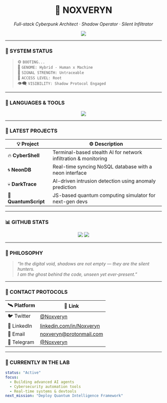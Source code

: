 <div align="center">
  <h1>👾 NOXVERYN</h1>
  <p><i>Full-stack Cyberpunk Architect · Shadow Operator · Silent Infiltrator</i></p>
  <img src="https://readme-typing-svg.demolab.com?font=Orbitron&size=28&pause=1000&color=00FFF7&center=true&vCenter=true&width=700&lines=Code+Is+My+Weapon;Shadow+in+the+Machine;Silent+Operator;Full-stack+Cyberpunk+Architect" />
</div>

---

### 🧠 SYSTEM STATUS

> ⚙️ `BOOTING...`<br>
> 🧬 `GENOME: Hybrid - Human x Machine`<br>
> 📡 `SIGNAL STRENGTH: Untraceable`<br>
> 🔐 `ACCESS LEVEL: Root`<br>
> 👁‍🗨 `VISIBILITY: Shadow Protocol Engaged`

---

### 🧬 LANGUAGES & TOOLS

<div align="center">
  <img src="https://skillicons.dev/icons?i=py,java,cpp,php,cs,html,css,js,bash,linux,nodejs,react,kotlin,=10&theme=dark" />
</div>

---

### 🚀 LATEST PROJECTS

| 💡 Project | ⚙️ Description |
|------------|----------------|
| 🔥 **CyberShell** | Terminal-based stealth AI for network infiltration & monitoring |
| 🌀 **NeonDB** | Real-time syncing NoSQL database with a neon interface |
| 💀 **DarkTrace** | AI-driven intrusion detection using anomaly prediction |
| 🌌 **QuantumScript** | JS-based quantum computing simulator for next-gen devs |

---

### 📊 GITHUB STATS

<div align="center">
  <img src="https://github-readme-stats.vercel.app/api?username=Noxveryn&theme=dracula&show_icons=true&hide_border=true" />
  <img src="https://github-readme-stats.vercel.app/api/top-langs/?username=Noxveryn&layout=compact&theme=dracula&hide_border=true" />
</div>

---

### 🧠 PHILOSOPHY

> _“In the digital void, shadows are not empty — they are the silent hunters.  
> I am the ghost behind the code, unseen yet ever-present.”_

---

### 📡 CONTACT PROTOCOLS

| 🛰️ Platform | 🔗 Link |
|------------|--------|
| 🐦 Twitter | [@Noxveryn](https://twitter.com/Noxveryn) |
| 💼 LinkedIn | [linkedin.com/in/Noxveryn](https://linkedin.com/in/Noxveryn) |
| 📧 Email | [noxveryn@protonmail.com](mailto:noxveryn@protonmail.com) |
| 💬 Telegram | [@Noxveryn](https://t.me/Noxveryn) |

---

### 🧪 CURRENTLY IN THE LAB

```yaml
status: "Active"
focus:
  - Building advanced AI agents
  - Cybersecurity automation tools
  - Real-time systems & devtools
next_mission: "Deploy Quantum Intelligence Framework"

